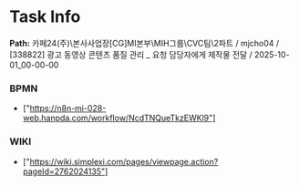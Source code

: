 # Task Info

**Path:** 카페24(주)\본사사업장\[CG]MI본부\MIH그룹\CVC팀\2파트 / mjcho04 / [338822] 광고 동영상 콘텐츠 품질 관리 _ 요청 담당자에게 제작물 전달 / 2025-10-01_00-00-00

### BPMN
- ["https://n8n-mi-028-web.hanpda.com/workflow/NcdTNQueTkzEWKl9"]

### WIKI
- ["https://wiki.simplexi.com/pages/viewpage.action?pageId=2762024135"]

